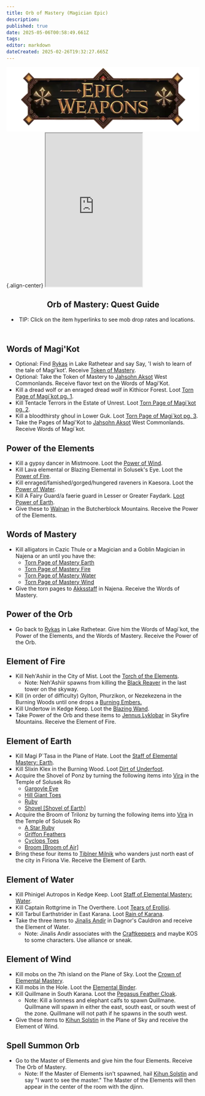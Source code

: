 ```yaml
---
title: Orb of Mastery (Magician Epic)
description: 
published: true
date: 2025-05-06T00:58:49.661Z
tags: 
editor: markdown
dateCreated: 2025-02-26T19:32:27.665Z
---
```


![epicweapons.webp](/epicweapons.webp){.align-center} <iframe src="https://www.thjdi.cc/item/2028034" width="50%" height="400px"></iframe>
<article class="wiki-article">
  <header>
    <h2>Orb of Mastery: Quest Guide</h2>
    <li>TIP: Click on the item hyperlinks to see mob drop rates and locations.</li>
  </header>
  <section>
    <h2>Words of Magi'Kot</h2>
    <ul>
      <li>Optional: Find <a href="https://www.thjdi.cc/npc/51045">Rykas</a> in Lake Rathetear and say Say, 'I wish to learn of the tale of Magi'kot'. Receive <a href="https://www.thjdi.cc/item/28035">Token of Mastery</a>. </li>
      <li>Optional: Take the Token of Mastery to <a href="https://www.thjdi.cc/npc/21043">Jahsohn Aksot</a> West Commonlands. Receive flavor text on the Words of Magi'Kot.</li>
      <li>Kill a dread wolf or an enraged dread wolf in Kithicor Forest. Loot <a href="https://www.thjdi.cc/item/28000">Torn Page of Magi`kot pg. 1</a>. </li>
      <li>Kill Tentacle Terrors in the Estate of Unrest. Loot <a href="https://www.thjdi.cc/item/28001">Torn Page of Magi`kot pg. 2</a>. </li>
      <li>Kill a bloodthirsty ghoul in Lower Guk. Loot <a href="https://www.thjdi.cc/item/28002">Torn Page of Magi`kot pg. 3</a>. </li>
      <li>Take the Pages of Magi'Kot to <a href="https://www.thjdi.cc/npc/21043">Jahsohn Aksot</a> West Commonlands. Receive Words of Magi`kot.</li>
    </ul>
  </section>
  <section>
    <h2>Power of the Elements</h2>
    <ul>
      <li>Kill a gypsy dancer in Mistmoore. Loot the <a href="https://www.thjdi.cc/item/28037">Power of Wind</a>. </li>
      <li>Kill Lava elemental or Blazing Elemental in Solusek's Eye. Loot the <a href="https://www.thjdi.cc/item/28036">Power of Fire</a>. </li>
      <li>Kill enraged/famished/gorged/hungered raveners in Kaesora. Loot the <a href="https://www.thjdi.cc/item/28039">Power of Water</a>. </li>
      <li>Kill A Fairy Guard/a faerie guard in Lesser or Greater Faydark. <a href="https://www.thjdi.cc/item/28038">Loot Power of Earth</a>. </li>
      <li>Give these to <a href="https://www.thjdi.cc/npc/68087">Walnan</a> in the Butcherblock Mountains. Receive the Power of the Elements.</li>
    </ul>
  </section>
  <section>
    <h2>Words of Mastery</h2>
    <ul>
      <li>Kill alligators in Cazic Thule or a Magician and a Goblin Magician in Najena or an until you have the: <ul>
          <li>
            <a href="https://www.thjdi.cc/item/28029">Torn Page of Mastery Earth</a>
          </li>
          <li>
            <a href="https://www.thjdi.cc/item/28027">Torn Page of Mastery Fire</a>
          </li>
          <li>
            <a href="https://www.thjdi.cc/item/28030">Torn Page of Mastery Water</a>
          </li>
          <li>
            <a href="https://www.thjdi.cc/item/28028">Torn Page of Mastery Wind</a>
          </li>
        </ul>
      </li>
      <li>Give the torn pages to <a href="https://www.thjdi.cc/npc/44063">Akksstaff</a> in Najena. Receive the Words of Mastery.</li>
    </ul>
  </section>
  <section>
    <h2>Power of the Orb</h2>
    <ul>
      <li>Go back to <a href="https://www.thjdi.cc/npc/51045">Rykas</a> in Lake Rathetear. Give him the Words of Magi`kot, the Power of the Elements, and the Words of Mastery. Receive the Power of the Orb. </li>
    </ul>
  </section>
  <section>
    <h2>Element of Fire</h2>
    <ul>
      <li>Kill Neh'Ashiir in the City of Mist. Loot the <a href="https://www.thjdi.cc/item/28007">Torch of the Elements</a>. <ul>
      </li>
      <li>Note: Neh'Ashiir spawns from killing the <a href="https://www.thjdi.cc/npc/90192">Black Reaver</a> in the last tower on the skyway.
    </ul>
    </li>
    <li>Kill (in order of difficulty) Gylton, Phurzikon, or Nezekezena in the Burning Woods until one drops a <a href="https://www.thjdi.cc/item/28008">Burning Embers.</a>
    </li>
    <li>Kill Undertow in Kedge Keep. Loot the <a href="https://www.thjdi.cc/item/10376">Blazing Wand</a>. </li>
    <li>Take Power of the Orb and these items to <a href="https://www.thjdi.cc/npc/91046">Jennus Lyklobar</a> in Skyfire Mountains. Receive the Element of Fire. </li>
    </ul>
  </section>
  <section>
    <h2>Element of Earth</h2>
    <ul>
      <li>Kill Magi P`Tasa in the Plane of Hate. Loot the <a href="https://www.thjdi.cc/item/11567">Staff of Elemental Mastery: Earth</a>. </li>
      <li>Kill Slixin Klex in the Burning Wood. Loot <a href="https://www.thjdi.cc/item/28042">Dirt of Underfoot</a>. </li>
      <li>Acquire the Shovel of Ponz by turning the following items into <a href="https://www.thjdi.cc/npc/80015">Vira</a> in the Temple of Solusek Ro <ul>
          <li>
            <a href="https://www.thjdi.cc/item/10014">Gargoyle Eye</a>
          </li>
          <li>
            <a href="https://www.thjdi.cc/item/16539">Hill Giant Toes</a>
          </li>
          <li>
            <a href="https://www.thjdi.cc/item/10035">Ruby</a>
          </li>
          <li>
            <a href="https://www.thjdi.cc/item/16545">Shovel [Shovel of Earth]</a>
          </li>
        </ul>
      </li>
      <li>Acquire the Broom of Trilonz by turning the following items into <a href="https://www.thjdi.cc/npc/80015">Vira</a> in the Temple of Solusek Ro <ul>
          <li>
            <a href="https://www.thjdi.cc/item/10032">A Star Ruby</a>
          </li>
          <li>
            <a href="https://www.thjdi.cc/item/16538">Griffon Feathers</a>
          </li>
          <li>
            <a href="https://www.thjdi.cc/item/16543">Cyclops Toes</a>
          </li>
          <li>
            <a href="https://www.thjdi.cc/item/16544">Broom [Broom of Air]</a>
          </li>
        </ul>
      </li>
      <li>Bring these four items to <a href="https://www.thjdi.cc/npc/84160">Tiblner Milnik<a> who wanders just north east of the city in Firiona Vie. Receive the Element of Earth. </li>
    </ul>
  </section>
  <section>
    <h2>Element of Water</h2>
    <ul>
      <li>Kill Phinigel Autropos in Kedge Keep. Loot <a href="https://www.thjdi.cc/item/11569">Staff of Elemental Mastery: Water</a>. </li>
      <li>Kill Captain Rottgrime in The Overthere. Loot <a href="https://www.thjdi.cc/item/28040">Tears of Erollisi</a>. </li>
      <li>Kill Tarbul Earthstrider in East Karana. Loot <a href="https://www.thjdi.cc/item/28041">Rain of Karana</a>. </li>
      <li>Take the three items to <a href="https://www.thjdi.cc/npc/70028">Jinalis Andir</a> in Dagnor's Cauldron and receive the Element of Water. <ul>
          <li>Note: Jinalis Andir associates with the <a href="https://www.thjdi.cc/faction/231">Craftkeepers</a> and maybe KOS to some characters. Use alliance or sneak. </li>
        </ul>
      </li>
    </ul>
  </section>
  <section>
    <h2>Element of Wind</h2>
    <ul>
      <li>Kill mobs on the 7th island on the Plane of Sky. Loot the <a href="https://www.thjdi.cc/item/20764">Crown of Elemental Mastery</a>. </li>
      <li>Kill mobs in the Hole. Loot the <a href="https://www.thjdi.cc/item/28043">Elemental Binder</a>. </li>
      <li>Kill Quillmane in South Karana. Loot the <a href="https://www.thjdi.cc/item/2463">Pegasus Feather Cloak</a>. <ul>
          <li>Note: Kill a lionness and elephant calfs to spawn Quillmane. Quillmane will spawn in either the east, south east, or south west of the zone. Quillmane will not path if he spawns in the south west.</li>
        </ul>
      </li>
      <li>Give these items to <a href="https://www.thjdi.cc/npc/71055">Kihun Solstin</a> in the Plane of Sky and receive the Element of Wind. </li>
    </ul>
  </section>
  <section>
    <h2>Spell Summon Orb</h2>
    <ul>
      <li>Go to the Master of Elements and give him the four Elements. Receive The Orb of Mastery. <ul>
      <li>Note: If the Master of Elements isn't spawned, hail <a href="https://www.thjdi.cc/npc/71055">Kihun Solstin</a> and say "I want to see the master." The Master of the Elements will then appear in the center of the room with the djinn.</li></ul></li> 
    </ul>
  </section>
  <footer>
  </footer>
</article>